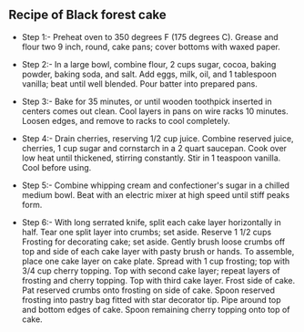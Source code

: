 ## Recipe of Black forest cake

- Step 1:-
  Preheat oven to 350 degrees F (175 degrees C). Grease and flour two 9 inch, round, cake pans; cover bottoms with waxed paper.

- Step 2:-
  In a large bowl, combine flour, 2 cups sugar, cocoa, baking powder, baking soda, and salt. Add eggs, milk, oil, and 1 tablespoon vanilla; beat until well blended. Pour batter into prepared pans.

- Step 3:-
  Bake for 35 minutes, or until wooden toothpick inserted in centers comes out clean. Cool layers in pans on wire racks 10 minutes. Loosen edges, and remove to racks to cool completely.

- Step 4:-
  Drain cherries, reserving 1/2 cup juice. Combine reserved juice, cherries, 1 cup sugar and cornstarch in a 2 quart saucepan. Cook over low heat until thickened, stirring constantly. Stir in 1 teaspoon vanilla. Cool before using.

- Step 5:-
  Combine whipping cream and confectioner's sugar in a chilled medium bowl. Beat with an electric mixer at high speed until stiff peaks form.

- Step 6:-
  With long serrated knife, split each cake layer horizontally in half. Tear one split layer into crumbs; set aside. Reserve 1 1/2 cups Frosting for decorating cake; set aside. Gently brush loose crumbs off top and side of each cake layer with pasty brush or hands. To assemble, place one cake layer on cake plate. Spread with 1 cup frosting; top with 3/4 cup cherry topping. Top with second cake layer; repeat layers of frosting and cherry topping. Top with third cake layer. Frost side of cake. Pat reserved crumbs onto frosting on side of cake. Spoon reserved frosting into pastry bag fitted with star decorator tip. Pipe around top and bottom edges of cake. Spoon remaining cherry topping onto top of cake.

